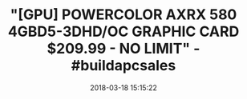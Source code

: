 ---
title: >-
  "[GPU] POWERCOLOR AXRX 580 4GBD5-3DHD/OC GRAPHIC CARD $209.99 - NO LIMIT" -
  #buildapcsales
name: PowerColor AXRX 580 4GBD5-3DHD/OC Graphic Cards
date: '2018-03-18 15:15:22'
buy_now: >-
  https://www.amazon.com/PowerColor-AXRX-580-4GBD5-3DHD-OC/dp/B071CV72F1?SubscriptionId=AKIAIA5RBQIWQVTCUEUQ&tag=coldcutdeals-20&linkCode=xm2&camp=2025&creative=165953&creativeASIN=B071CV72F1
description_markdown: |+
  PowerColor AXRX 580 4GBD5-3DHD/OC Graphic Cards

    - Boost Clock 1350MHz

    - 4GB GDDR5 256bit PCIE 3.0

    - DL-DVI-D/HDMI/DPx3

    - One 8-pin PCI Express Power Connector

    - Minimum System Power Requirement: 500W

tweet_id_str: '975390208639275014'
price: $209.99
you_save: ''
asin: B071CV72F1
image: 'https://images-na.ssl-images-amazon.com/images/I/51FRwFl0tHL.jpg'

---